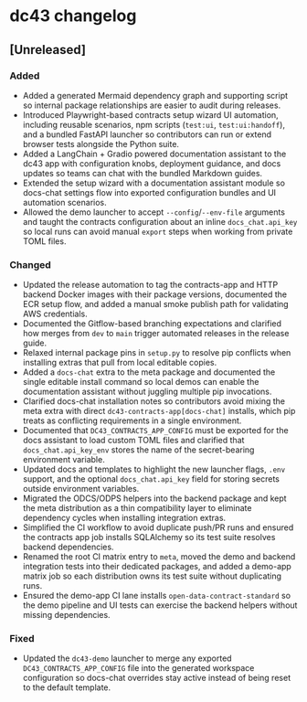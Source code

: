# dc43 changelog

## [Unreleased]
### Added
- Added a generated Mermaid dependency graph and supporting script so internal package
  relationships are easier to audit during releases.
- Introduced Playwright-based contracts setup wizard UI automation, including
  reusable scenarios, npm scripts (`test:ui`, `test:ui:handoff`), and a bundled
  FastAPI launcher so contributors can run or extend browser tests alongside the
  Python suite.
- Added a LangChain + Gradio powered documentation assistant to the dc43 app with
  configuration knobs, deployment guidance, and docs updates so teams can chat with
  the bundled Markdown guides.
- Extended the setup wizard with a documentation assistant module so docs-chat settings
  flow into exported configuration bundles and UI automation scenarios.
- Allowed the demo launcher to accept `--config`/`--env-file` arguments and taught the
  contracts configuration about an inline `docs_chat.api_key` so local runs can avoid
  manual `export` steps when working from private TOML files.

### Changed
- Updated the release automation to tag the contracts-app and HTTP backend Docker
  images with their package versions, documented the ECR setup flow, and added a
  manual smoke publish path for validating AWS credentials.
- Documented the Gitflow-based branching expectations and clarified how merges from `dev` to `main`
  trigger automated releases in the release guide.
- Relaxed internal package pins in `setup.py` to resolve pip conflicts when installing extras
  that pull from local editable copies.
- Added a `docs-chat` extra to the meta package and documented the single editable install
  command so local demos can enable the documentation assistant without juggling multiple
  pip invocations.
- Clarified docs-chat installation notes so contributors avoid mixing the meta extra with
  direct `dc43-contracts-app[docs-chat]` installs, which pip treats as conflicting
  requirements in a single environment.
- Documented that `DC43_CONTRACTS_APP_CONFIG` must be exported for the docs assistant to
  load custom TOML files and clarified that `docs_chat.api_key_env` stores the name of the
  secret-bearing environment variable.
- Updated docs and templates to highlight the new launcher flags, `.env` support, and the
  optional `docs_chat.api_key` field for storing secrets outside environment variables.
- Migrated the ODCS/ODPS helpers into the backend package and kept the meta
  distribution as a thin compatibility layer to eliminate dependency cycles
  when installing integration extras.
- Simplified the CI workflow to avoid duplicate push/PR runs and ensured the contracts app
  job installs SQLAlchemy so its test suite resolves backend dependencies.
- Renamed the root CI matrix entry to `meta`, moved the demo and backend integration tests
  into their dedicated packages, and added a demo-app matrix job so each distribution owns
  its test suite without duplicating runs.
- Ensured the demo-app CI lane installs `open-data-contract-standard` so the demo pipeline
  and UI tests can exercise the backend helpers without missing dependencies.

### Fixed
- Updated the `dc43-demo` launcher to merge any exported `DC43_CONTRACTS_APP_CONFIG`
  file into the generated workspace configuration so docs-chat overrides stay
  active instead of being reset to the default template.
